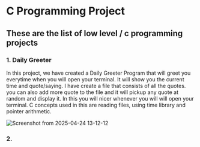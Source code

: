 # C Programming Project 
## These are the list of low level / c programming projects

### 1. Daily Greeter

In this project, we have created a Daily Greeter Program that will greet you everytime when you will open your terminal.
It will show you the current time and quote/saying. I have create a file that consists of all the quotes. you can also 
add more quote to the file and it will pickup any quote at random and display it. In this you will nicer whenever you will 
will open your terminal. C concepts used in this are reading files, using time library and pointer arithmetic.

![Screenshot from 2025-04-24 13-12-12](https://github.com/user-attachments/assets/1c924686-ebcb-4b26-84f0-ae76665a7d46)



### 2. 
